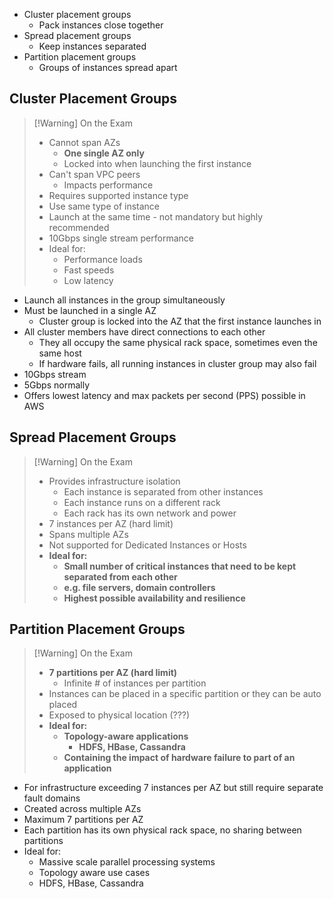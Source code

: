 - Cluster placement groups
	- Pack instances close together
- Spread placement groups
	- Keep instances separated
- Partition placement groups
	- Groups of instances spread apart


## Cluster Placement Groups

>[!Warning] On the Exam
> - Cannot span AZs
> 	- **One single AZ only**
> 	- Locked into when launching the first instance
> - Can't span VPC peers
> 	- Impacts performance
> - Requires supported instance type
> - Use same type of instance
> - Launch at the same time - not mandatory but highly recommended
> - 10Gbps single stream performance
> - Ideal for:
> 	- Performance loads
> 	- Fast speeds
> 	- Low latency

- Launch all instances in the group simultaneously
- Must be launched in a single AZ
	- Cluster group is locked into the AZ that the first instance launches in
- All cluster members have direct connections to each other
	- They all occupy the same physical rack space, sometimes even the same host
	- If hardware fails, all running instances in cluster group may also fail
- 10Gbps stream
- 5Gbps normally
- Offers lowest latency and max packets per second (PPS) possible in AWS

## Spread Placement Groups

>[!Warning] On the Exam
> - Provides infrastructure isolation
> 	- Each instance is separated from other instances
> 	- Each instance runs on a different rack
> 	- Each rack has its own network and power
> - 7 instances per AZ (hard limit)
> - Spans multiple AZs
> - Not supported for Dedicated Instances or Hosts
> - **Ideal for:**
> 	- **Small number of critical instances that need to be kept separated from each other**
> 	- **e.g. file servers, domain controllers**
> 	- **Highest possible availability and resilience**

## Partition Placement Groups

>[!Warning] On the Exam
> - **7 partitions per AZ (hard limit)**
> 	- Infinite # of instances per partition
> - Instances can be placed in a specific partition or they can be auto placed
> - Exposed to physical location (???)
> - **Ideal for:**
> 	- **Topology-aware applications**
> 		- **HDFS, HBase, Cassandra**
> 	- **Containing the impact of hardware failure to part of an application**

- For infrastructure exceeding 7 instances per AZ but still require separate fault domains
- Created across multiple AZs
- Maximum 7 partitions per AZ
- Each partition has its own physical rack space, no sharing between partitions
- Ideal for:
	- Massive scale parallel processing systems
	- Topology aware use cases
	- HDFS, HBase, Cassandra